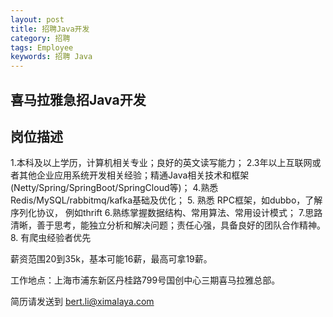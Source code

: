```yaml
---
layout: post
title: 招聘Java开发
category: 招聘
tags: Employee
keywords: 招聘 Java
---
```


## 喜马拉雅急招Java开发

## 岗位描述

1.本科及以上学历，计算机相关专业；良好的英文读写能力；
2.3年以上互联网或者其他企业应用系统开发相关经验；精通Java相关技术和框架(Netty/Spring/SpringBoot/SpringCloud等)；
4.熟悉Redis/MySQL/rabbitmq/kafka基础及优化；
5. 熟悉 RPC框架，如dubbo，了解序列化协议， 例如thrift
6.熟练掌握数据结构、常用算法、常用设计模式；
7.思路清晰，善于思考，能独立分析和解决问题；责任心强，具备良好的团队合作精神。
8. 有爬虫经验者优先

薪资范围20到35k，基本可能16薪，最高可拿19薪。 

工作地点：上海市浦东新区丹桂路799号国创中心三期喜马拉雅总部。

简历请发送到 bert.li@ximalaya.com